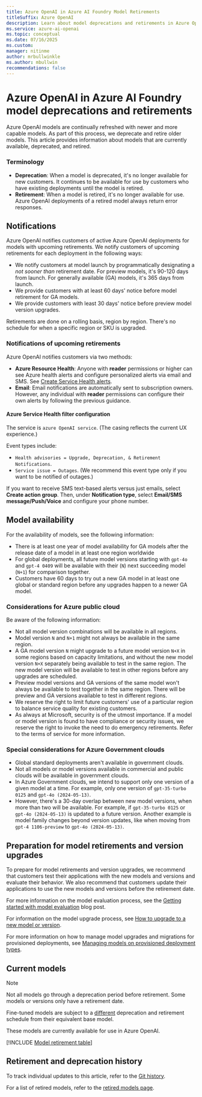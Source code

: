 ```yaml
---
title: Azure OpenAI in Azure AI Foundry Model Retirements
titleSuffix: Azure OpenAI
description: Learn about model deprecations and retirements in Azure OpenAI.
ms.service: azure-ai-openai
ms.topic: conceptual
ms.date: 07/16/2025
ms.custom: 
manager: nitinme
author: mrbullwinkle
ms.author: mbullwin 
recommendations: false
---
```


# Azure OpenAI in Azure AI Foundry model deprecations and retirements

Azure OpenAI models are continually refreshed with newer and more capable models. As part of this process, we deprecate and retire older models. This article provides information about models that are currently available, deprecated, and retired.

### Terminology

- **Deprecation**: When a model is deprecated, it's no longer available for new customers. It continues to be available for use by customers who have existing deployments until the model is retired.
- **Retirement**: When a model is retired, it's no longer available for use. Azure OpenAI deployments of a retired model always return error responses.

## Notifications

Azure OpenAI notifies customers of active Azure OpenAI deployments for models with upcoming retirements. We notify customers of upcoming retirements for each deployment in the following ways:

- We notify customers at model launch by programmatically designating a *not sooner than* retirement date. For preview models, it's 90-120 days from launch. For generally available (GA) models, it's 365 days from launch.
- We provide customers with at least 60 days' notice before model retirement for GA models.
- We provide customers with least 30 days' notice before preview model version upgrades.

Retirements are done on a rolling basis, region by region. There's no schedule for when a specific region or SKU is upgraded.

### Notifications of upcoming retirements

Azure OpenAI notifies customers via two methods:

- **Azure Resource Health**: Anyone with **reader** permissions or higher can see Azure health alerts and configure personalized alerts via email and SMS. See [Create Service Health alerts](/azure/service-health/alerts-activity-log-service-notifications-portal).
- **Email**: Email notifications are automatically sent to subscription owners. However, any individual with **reader** permissions can configure their own alerts by following the previous guidance.

#### Azure Service Health filter configuration

The service is `azure OpenAI service`. (The casing reflects the current UX experience.)

Event types include:

- `Health advisories = Upgrade, Deprecation, & Retirement Notifications`.
- `Service issue = Outages`. (We recommend this event type only if you want to be notified of outages.)

If you want to receive SMS text-based alerts versus just emails, select **Create action group**. Then, under **Notification type**, select **Email/SMS message/Push/Voice** and configure your phone number.

## Model availability

For the availability of models, see the following information:

- There is at least one year of model availability for GA models after the release date of a model in at least one region worldwide
- For global deployments, all future model versions starting with `gpt-4o` and `gpt-4 0409` will be available with their (`N`) next succeeding model (`N+1`) for comparison together.
- Customers have 60 days to try out a new GA model in at least one global or standard region before any upgrades happen to a newer GA model.  

### Considerations for Azure public cloud

Be aware of the following information:

- Not all model version combinations will be available in all regions.
- Model version `N` and `N+1` might not always be available in the same region.
- A GA model version `N` might upgrade to a future model version `N+X` in some regions based on capacity limitations, and without the new model version `N+X` separately being available to test in the same region. The new model version will be available to test in other regions before any upgrades are scheduled.
- Preview model versions and GA versions of the same model won't always be available to test together in the same region. There will be preview and GA versions available to test in different regions.
- We reserve the right to limit future customers' use of a particular region to balance service quality for existing customers.
- As always at Microsoft, security is of the utmost importance. If a model or model version is found to have compliance or security issues, we reserve the right to invoke the need to do emergency retirements. Refer to the terms of service for more information.

### Special considerations for Azure Government clouds

- Global standard deployments aren't available in government clouds.
- Not all models or model versions available in commercial and public clouds will be available in government clouds.
- In Azure Government clouds, we intend to support only one version of a given model at a time. For example, only one version of `gpt-35-turbo 0125` and `gpt-4o (2024-05-13)`.
- However, there's a 30-day overlap between new model versions, when more than two will be available. For example, if `gpt-35-turbo 0125` or `gpt-4o (2024-05-13)` is updated to a future version. Another example is model family changes beyond version updates, like when moving from `gpt-4 1106-preview` to `gpt-4o (2024-05-13)`.

## Preparation for model retirements and version upgrades

To prepare for model retirements and version upgrades, we recommend that customers test their applications with the new models and versions and evaluate their behavior. We also recommend that customers update their applications to use the new models and versions before the retirement date.

For more information on the model evaluation process, see the [Getting started with model evaluation](https://techcommunity.microsoft.com/t5/ai-azure-ai-services-blog/how-to-evaluate-amp-upgrade-model-versions-in-the-azure-openai/ba-p/4218880) blog post.

For information on the model upgrade process, see [How to upgrade to a new model or version](./model-versions.md).

For more information on how to manage model upgrades and migrations for provisioned deployments, see [Managing models on provisioned deployment types](../how-to/working-with-models.md#managing-models-on-provisioned-deployment-types).

## Current models

> [!NOTE]
> Not all models go through a deprecation period before retirement. Some models or versions only have a retirement date.
>
> Fine-tuned models are subject to a [different](#fine-tuned-models) deprecation and retirement schedule from their equivalent base model.

These models are currently available for use in Azure OpenAI.

[!INCLUDE [Model retirement table](../includes/retirement/models.md)]

## Retirement and deprecation history

To track individual updates to this article, refer to the [Git history](https://github.com/MicrosoftDocs/azure-ai-docs/commits/main/articles/ai-foundry/openai/includes/retirement/models.md).

For a list of retired models, refer to the [retired models page](./legacy-models.md).
